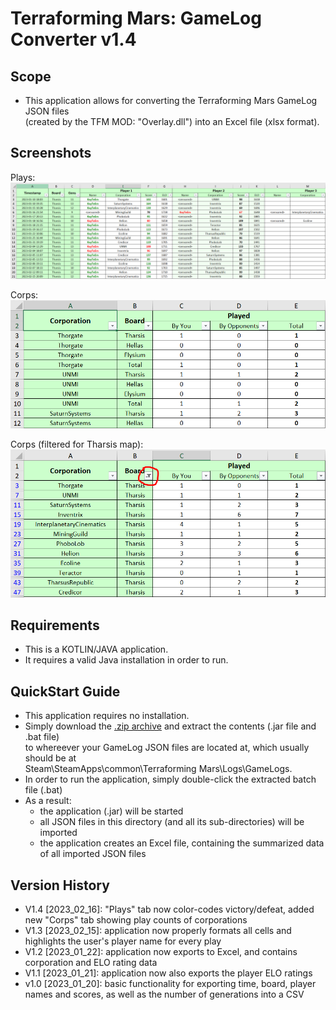 # Terraforming Mars: GameLog Converter v1.4

## Scope
- This application allows for converting the Terraforming Mars GameLog JSON files  
(created by the TFM MOD: "Overlay.dll") into an Excel file (xlsx format).
                 
## Screenshots
Plays:
![Screenshot_Plays](https://github.com/kayteem/TfmGamelogConverter/blob/main/doc/Screenshot_Plays.PNG?raw=true)
      
Corps:
![Screenshot Corps](https://github.com/kayteem/TfmGamelogConverter/blob/main/doc/Screenshot_Corps.PNG?raw=true)    

Corps (filtered for Tharsis map):
![Screenshot Corps_Filtered](https://github.com/kayteem/TfmGamelogConverter/blob/main/doc/Screenshot_Corps_Filtered.PNG?raw=true)

## Requirements
- This is a KOTLIN/JAVA application.
- It requires a valid Java installation in order to run.

## QuickStart Guide
- This application requires no installation.
- Simply download the [.zip archive](https://github.com/kayteem/TfmGamelogConverter/blob/main/executable/TfmGamelogConverter%20v1.4.zip) and extract the contents (.jar file and .bat file)  
  to whereever your GameLog JSON files are located at, which usually should be at  
  Steam\SteamApps\common\Terraforming Mars\Logs\GameLogs.
- In order to run the application, simply double-click the extracted batch file (.bat)
- As a result:
  - the application (.jar) will be started
  - all JSON files in this directory (and all its sub-directories) will be imported
  - the application creates an Excel file, containing the summarized data of all imported JSON files

## Version History
- V1.4 [2023_02_16]: "Plays" tab now color-codes victory/defeat, added new "Corps" tab showing play counts of corporations
- V1.3 [2023_02_15]: application now properly formats all cells and highlights the user's player name for every play
- V1.2 [2023_01_22]: application now exports to Excel, and contains corporation and ELO rating data
- V1.1 [2023_01_21]: application now also exports the player ELO ratings
- v1.0 [2023_01_20]: basic functionality for exporting time, board, player names and scores, as well as the number of generations into a CSV

